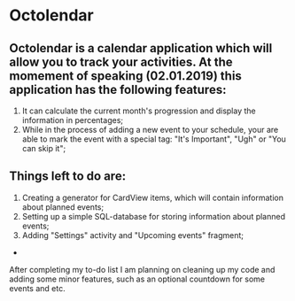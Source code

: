 # Octolendar

Octolendar is a calendar application which will allow you to track your activities.
At the momement of speaking (02.01.2019) this application has the following features:
-
1) It can calculate the current month's progression and display the information in percentages;
2) While in the process of adding a new event to your schedule, your are able to mark the event with a special tag: "It's Important", "Ugh" or "You can skip it";

Things left to do are:
-
1) Creating a generator for CardView items, which will contain information about planned events;
2) Setting up a simple SQL-database for storing information about planned events;
3) Adding "Settings" activity and "Upcoming events" fragment;
-
After completing my to-do list I am planning on cleaning up my code and adding some minor features, such as an optional countdown for some events and etc.
